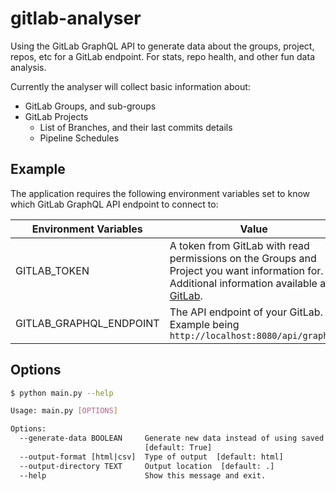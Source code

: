 # gitlab-analyser

Using the GitLab GraphQL API to generate data about the groups, project, repos, etc for a GitLab endpoint. For stats, repo health, and other fun data analysis.

Currently the analyser will collect basic information about:

- GitLab Groups, and sub-groups
- GitLab Projects
  - List of Branches, and their last commits details
  - Pipeline Schedules

## Example

The application requires the following environment variables set to know which GitLab GraphQL API endpoint to connect to:

| Environment Variables | Value |
| --- | --- |
| GITLAB_TOKEN | A token from GitLab with read permissions on the Groups and Project you want information for. Additional information available at [GitLab](https://docs.gitlab.com/ee/user/profile/personal_access_tokens.html). |
| GITLAB_GRAPHQL_ENDPOINT | The API endpoint of your GitLab. Example being ```http://localhost:8080/api/graphql``` |

## Options

```bash
$ python main.py --help

Usage: main.py [OPTIONS]

Options:
  --generate-data BOOLEAN     Generate new data instead of using saved data
                              [default: True]
  --output-format [html|csv]  Type of output  [default: html]
  --output-directory TEXT     Output location  [default: .]
  --help                      Show this message and exit.
```
